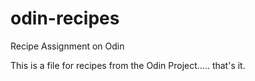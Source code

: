 # odin-recipes
Recipe Assignment on Odin
<p>This is a file for recipes from the Odin Project..... that's it.</p>
